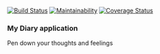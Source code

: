 [![Build Status](https://travis-ci.org/nakimera/my-diary-application.svg?branch=develop)](https://travis-ci.org/nakimera/my-diary-application)
[![Maintainability](https://api.codeclimate.com/v1/badges/140e2cdf5000e339ab23/maintainability)](https://codeclimate.com/github/nakimera/my-diary-application/maintainability)
[![Coverage Status](https://coveralls.io/repos/github/nakimera/my-diary-application/badge.svg?branch=develop)](https://coveralls.io/github/nakimera/my-diary-application?branch=develop)

### My Diary application

Pen down your thoughts and feelings